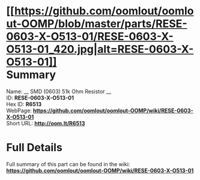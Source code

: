 
[[https://github.com/oomlout/oomlout-OOMP/blob/master/parts/RESE-0603-X-O513-01/RESE-0603-X-O513-01_420.jpg|alt=RESE-0603-X-O513-01]]     
Summary
=================
  
Name: __ SMD (0603) 51k Ohm Resistor __    
ID: __RESE-0603-X-O513-01__   
Hex ID: __R6513__   
WebPage: __https://github.com/oomlout/oomlout-OOMP/wiki/RESE-0603-X-O513-01__   
Short URL: __http://oom.lt/R6513__   

Full Details
==========================
Full summary of this part can be found in the wiki:   
__https://github.com/oomlout/oomlout-OOMP/wiki/RESE-0603-X-O513-01__    

